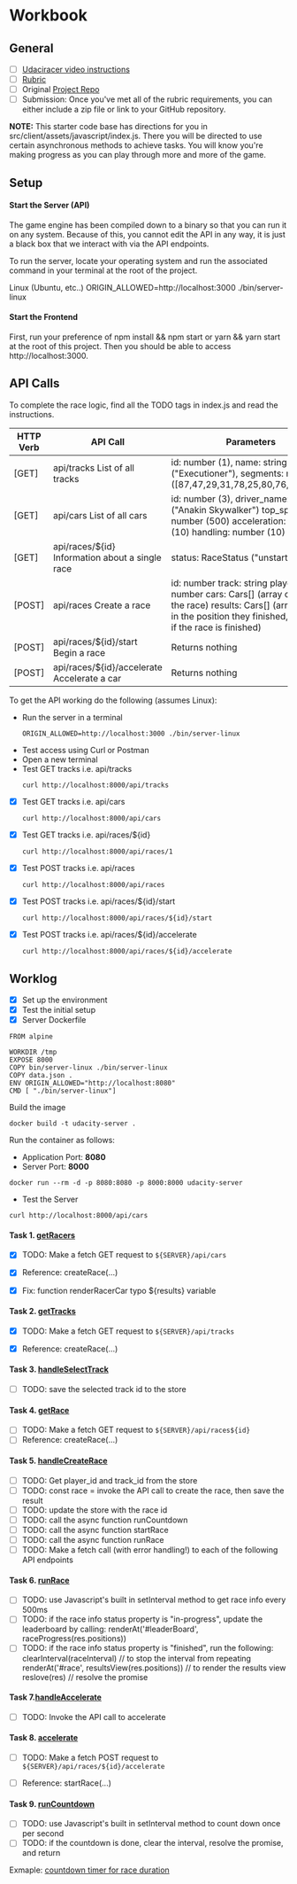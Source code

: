 # Workbook

## General 

- [ ] [Udaciracer video instructions](https://www.youtube.com/watch?v=b8rGy9Fm5tg&feature=emb_logo)
- [ ] [Rubric](https://review.udacity.com/#!/rubrics/2829/view)
- [ ] Original [Project Repo](https://github.com/udacity/nd032-c3-asynchronous-programming-with-javascript-project-starter)
- [ ] Submission: Once you've met all of the rubric requirements, you can either include a zip file or link to your GitHub repository. 

__NOTE:__ This starter code base has directions for you in src/client/assets/javascript/index.js. 
There you will be directed to use certain asynchronous methods to achieve tasks. You will know you're making progress as 
you can play through more and more of the game.

## Setup

#### Start the Server (API)
The game engine has been compiled down to a binary so that you can run it on any system. Because of this, you cannot 
edit the API in any way, it is just a black box that we interact with via the API endpoints.

To run the server, locate your operating system and run the associated command in your terminal at the root of the project.

Linux (Ubuntu, etc..)	ORIGIN_ALLOWED=http://localhost:3000 ./bin/server-linux

#### Start the Frontend
First, run your preference of npm install && npm start or yarn && yarn start at the root of this project. Then you should 
be able to access http://localhost:3000.


## API Calls

To complete the race logic, find all the TODO tags in index.js and read the instructions.

| HTTP Verb | API Call | Parameters |
|-----------|----------|------------|
| [GET] | api/tracks List of all tracks | id: number (1), name: string ("Executioner"), segments: number[] ([87,47,29,31,78,25,80,76,60,14....]) |
| [GET] | api/cars List of all cars | id: number (3), driver_name: string ("Anakin Skywalker") top_speed: number (500) acceleration: number (10) handling: number (10) |
| [GET] | api/races/${id} Information about a single race | status: RaceStatus ("unstarted" | "in-progress" | "finished") positions object[] ([{ car: object, final_position: number (omitted if empty), speed: number, segment: number}])  |
| [POST] | api/races Create a race | id: number track: string player_id: number cars: Cars[] (array of cars in the race) results: Cars[] (array of cars in the position they finished, available if the race is finished) |
| [POST] | api/races/${id}/start Begin a race | Returns nothing |
| [POST]  | api/races/${id}/accelerate Accelerate a car | Returns nothing |


To get the API working do the following (assumes Linux):

* Run the server in a terminal
  ```
  ORIGIN_ALLOWED=http://localhost:3000 ./bin/server-linux
  ```
* Test access using Curl or Postman
* Open a new terminal
* Test GET tracks i.e. api/tracks
  ```
  curl http://localhost:8000/api/tracks
  ```
- [x] Test GET tracks i.e. api/cars
  ```
  curl http://localhost:8000/api/cars
  ```
- [x] Test GET tracks i.e. api/races/${id}
  ```
  curl http://localhost:8000/api/races/1
  ```
- [x] Test POST tracks i.e. api/races
  ```
  curl http://localhost:8000/api/races
  ```
- [x] Test POST tracks i.e. api/races/${id}/start
  ```
  curl http://localhost:8000/api/races/${id}/start
  ```
- [x] Test POST tracks i.e. api/races/${id}/accelerate
  ```
  curl http://localhost:8000/api/races/${id}/accelerate
  ```
   

## Worklog

- [x] Set up the environment
- [x] Test the initial setup
- [x] Server Dockerfile

```
FROM alpine

WORKDIR /tmp
EXPOSE 8000
COPY bin/server-linux ./bin/server-linux
COPY data.json .
ENV ORIGIN_ALLOWED="http://localhost:8080"
CMD [ "./bin/server-linux"]
```

Build the image
```
docker build -t udacity-server .
```

Run the container as follows:
* Application Port: __8080__
* Server Port: __8000__
```
docker run --rm -d -p 8080:8080 -p 8000:8000 udacity-server
```

* Test the Server
```
curl http://localhost:8000/api/cars
```

#### Task 1. [getRacers](https://github.com/rosera/nd032-c3-asynchronous-programming-with-javascript-project-starter/blob/graduation/src/client/assets/javascript/index.js)

- [x] TODO: Make a fetch GET request to `${SERVER}/api/cars`
- [x] Reference: createRace(...)
- [x] Fix: function renderRacerCar typo ${results} variable


#### Task 2. [getTracks](https://github.com/rosera/nd032-c3-asynchronous-programming-with-javascript-project-starter/blob/graduation/src/client/assets/javascript/index.js)

- [x] TODO: Make a fetch GET request to `${SERVER}/api/tracks`
- [x] Reference: createRace(...)


#### Task 3. [handleSelectTrack](https://github.com/rosera/nd032-c3-asynchronous-programming-with-javascript-project-starter/blob/graduation/src/client/assets/javascript/index.js)

- [ ] TODO: save the selected track id to the store

#### Task 4. [getRace](https://github.com/rosera/nd032-c3-asynchronous-programming-with-javascript-project-starter/blob/graduation/src/client/assets/javascript/index.js)

- [ ] TODO: Make a fetch GET request to `${SERVER}/api/races${id}`
- [ ] Reference: createRace(...)

#### Task 5. [handleCreateRace](https://github.com/rosera/nd032-c3-asynchronous-programming-with-javascript-project-starter/blob/graduation/src/client/assets/javascript/index.js)
- [ ] TODO: Get player_id and track_id from the store
- [ ] TODO: const race = invoke the API call to create the race, then save the result
- [ ] TODO: update the store with the race id
- [ ] TODO: call the async function runCountdown
- [ ] TODO: call the async function startRace
- [ ] TODO: call the async function runRace
- [ ] TODO: Make a fetch call (with error handling!) to each of the following API endpoints 

#### Task 6. [runRace](https://github.com/rosera/nd032-c3-asynchronous-programming-with-javascript-project-starter/blob/graduation/src/client/assets/javascript/index.js)

- [ ] TODO: use Javascript's built in setInterval method to get race info every 500ms
- [ ] TODO: if the race info status property is "in-progress", update the leaderboard by calling: renderAt('#leaderBoard', raceProgress(res.positions))
- [ ] TODO: if the race info status property is "finished", run the following:
		clearInterval(raceInterval) // to stop the interval from repeating
		renderAt('#race', resultsView(res.positions)) // to render the results view
		reslove(res) // resolve the promise

#### Task 7.[handleAccelerate](https://github.com/rosera/nd032-c3-asynchronous-programming-with-javascript-project-starter/blob/graduation/src/client/assets/javascript/index.js)

- [ ] TODO: Invoke the API call to accelerate

#### Task 8. [accelerate](https://github.com/rosera/nd032-c3-asynchronous-programming-with-javascript-project-starter/blob/graduation/src/client/assets/javascript/index.js)

- [ ] TODO: Make a fetch POST request to `${SERVER}/api/races/${id}/accelerate`
- [ ] Reference: startRace(...)


#### Task 9. [runCountdown](https://github.com/rosera/nd032-c3-asynchronous-programming-with-javascript-project-starter/blob/graduation/src/client/assets/javascript/index.js)

- [ ] TODO: use Javascript's built in setInterval method to count down once per second
- [ ] TODO: if the countdown is done, clear the interval, resolve the promise, and return

Exmaple: [countdown timer for race duration](https://itnext.io/how-to-create-an-animated-countdown-timer-with-html-css-and-javascript-d0171d1fb6f7)
